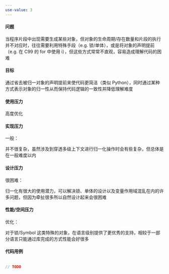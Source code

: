 ```yaml
---
use-value: 3
---
```

#### 问题

当程序片段中出现需要生成某些对象，但对象的生命周期/存在数量和片段的执行并不对应时，往往需要利用特殊手段（e.g. 锁/单体），或是将对象的声明提前（e.g. 在 C99 的 for 中使用 i），但这些方式常常不直观，容易造成理解代码的困难

#### 目标

通过省去被归一对象的声明提前来使代码更简洁（类似 Python），同时通过某种方式表示对象的归一性从而保持代码逻辑的一致性并降低理解难度

#### 使用压力

高度优化

#### 实现压力

一般：

并不很复杂，虽然涉及到穿透多级上下文进行归一化操作时会有些复杂，但总体是在一般难度以内

#### 设计压力

很困难：

归一化有很大的使用潜力，可以解决锁、单体的设计以及变量作用域混乱在内的许多问题，但因为牵扯很多所以自然设计起来会很困难

#### 性能/空间压力

优化：

对于锁/Symbol 这类特殊的对象，在语言级别提供了更优秀的支持，相较于一部分语言只能通过库完成的方式性能会好很多

#### 代码用例

```js

// TODO

```
